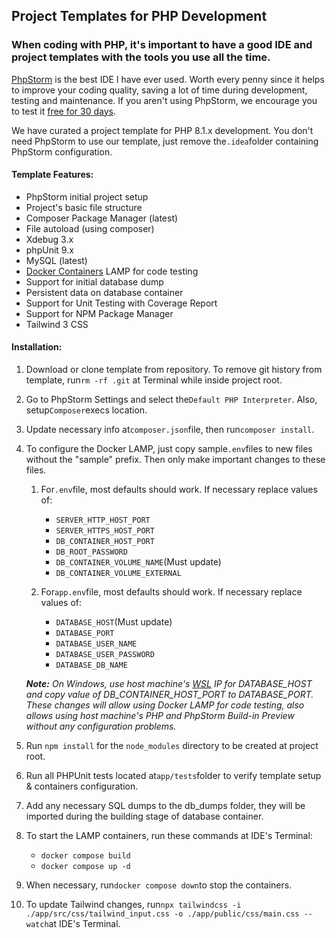 ## Project Templates for PHP Development

### When coding with PHP, it's important to have a good IDE and project templates with the tools you use all the time.

[PhpStorm](https://www.jetbrains.com/phpstorm/) is the best IDE I have ever used. Worth every penny since it helps to
improve your coding quality, saving a lot
of time during development, testing and maintenance. If you aren't using PhpStorm, we encourage you to test it [free for
30 days](https://www.jetbrains.com/phpstorm/download/#section=windows).

We have curated a project template for PHP 8.1.x development. You don't need PhpStorm to use our template, just remove
the`.idea`folder containing PhpStorm configuration.

#### Template Features:

- PhpStorm initial project setup
- Project's basic file structure
- Composer Package Manager (latest)
- File autoload (using composer)
- Xdebug 3.x
- phpUnit 9.x
- MySQL (latest)
- [Docker Containers](https://www.docker.com/products/docker-desktop/) LAMP for code testing
- Support for initial database dump
- Persistent data on database container
- Support for Unit Testing with Coverage Report
- Support for NPM Package Manager
- Tailwind 3 CSS

#### Installation:

1. Download or clone template from repository. To remove git history from template, run`rm -rf .git` at Terminal while
   inside project root.

2. Go to PhpStorm Settings and select the`Default PHP Interpreter`. Also, setup`Composer`execs location.

3. Update necessary info at`composer.json`file, then run`composer install`.

4. To configure the Docker LAMP, just copy sample`.env`files to new files without the "sample" prefix. Then only make
   important changes to these files.

    1. For`.env`file, most defaults should work. If necessary replace values of:
        - `SERVER_HTTP_HOST_PORT`
        - `SERVER_HTTPS_HOST_PORT`
        - `DB_CONTAINER_HOST_PORT`
        - `DB_ROOT_PASSWORD`
        - `DB_CONTAINER_VOLUME_NAME`(Must update)
        - `DB_CONTAINER_VOLUME_EXTERNAL`

    2. For`app.env`file, most defaults should work. If necessary replace values of:
        - `DATABASE_HOST`(Must update)
        - `DATABASE_PORT`
        - `DATABASE_USER_NAME`
        - `DATABASE_USER_PASSWORD`
        - `DATABASE_DB_NAME`

   ***Note:** On Windows, use host machine's [WSL](https://learn.microsoft.com/en-us/windows/wsl/about) IP for
   DATABASE_HOST and copy value of DB_CONTAINER_HOST_PORT to DATABASE_PORT. These changes will allow using Docker LAMP
   for
   code testing, also allows using host machine's PHP and PhpStorm Build-in Preview without any configuration problems.*
5. Run `npm install` for the `node_modules` directory to be created at project root.
6. Run all PHPUnit tests located at`app/tests`folder to verify template setup & containers configuration.

7. Add any necessary SQL dumps to the db_dumps folder, they will be imported during the building stage of database
   container.

8. To start the LAMP containers, run these commands at IDE's Terminal:

    - `docker compose build`
    - `docker compose up -d`

9. When necessary, run`docker compose down`to stop the containers.
10. To update Tailwind changes,
    run`npx tailwindcss -i ./app/src/css/tailwind_input.css -o ./app/public/css/main.css --watch`at IDE's Terminal.